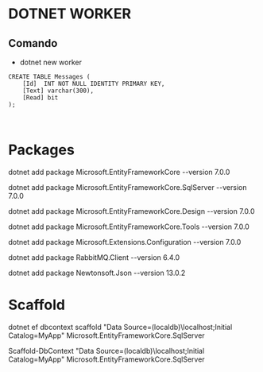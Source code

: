 # DOTNET WORKER

## Comando

- dotnet new worker

```
CREATE TABLE Messages (
    [Id]  INT NOT NULL IDENTITY PRIMARY KEY,
	[Text] varchar(300),
    [Read] bit
);



```

# Packages

dotnet add package Microsoft.EntityFrameworkCore --version 7.0.0

dotnet add package Microsoft.EntityFrameworkCore.SqlServer --version 7.0.0

dotnet add package Microsoft.EntityFrameworkCore.Design --version 7.0.0

dotnet add package Microsoft.EntityFrameworkCore.Tools --version 7.0.0

dotnet add package Microsoft.Extensions.Configuration --version 7.0.0

dotnet add package RabbitMQ.Client --version 6.4.0

dotnet add package Newtonsoft.Json --version 13.0.2

# Scaffold

dotnet ef dbcontext scaffold "Data Source=(localdb)\localhost;Initial Catalog=MyApp" Microsoft.EntityFrameworkCore.SqlServer

Scaffold-DbContext "Data Source=(localdb)\localhost;Initial Catalog=MyApp" Microsoft.EntityFrameworkCore.SqlServer
